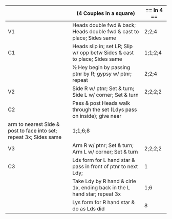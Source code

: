 ||(4 Couples in a square) | == In 4 == |
|-----|----|-----|
|V1| Heads double fwd & back; Heads double fwd & cast to place; Sides same |2;2;4|
|C1| Heads slip in; set LR; Slip w/ opp betw Sides & cast to place; Sides same |1;1;2;4|
||½ Hey begin by passing ptnr by R; gypsy w/ ptnr; repeat |2;2;4|
|V2| Side R w/ ptnr; Set & turn; Side L w/ corner; Set & turn |2;2;2;2|
|C2| Pass & post Heads walk through the set (Ldys pass on inside); give near ||
arm to nearest Side & post to face into set; repeat 3x; Sides same |1;1;6;8|
|V3| Arm R w/ ptnr; Set & turn; Arm L w/ corner; Set & turn |2;2;2;2|
|C3| Lds form for L hand star & pass in front of ptnr to next Ldy; |1|
||Take Ldy by R hand & cirle 1x, ending back in the L hand star; repeat 3x |1;6|
||Lys form for R hand star & do as Lds did |8|
